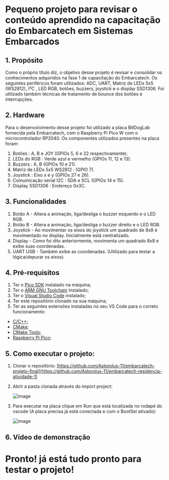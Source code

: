 # Pequeno projeto para revisar o conteúdo aprendido na capacitação do Embarcatech em Sistemas Embarcados


## 1. Propósito


Como o próprio título diz, o objetivo desse projeto é revisar e consolidar os conhecimentos adquiridos na fase 1 de capacitação do Embarcatech. Os seguintes periféricos foram utilizados: ADC, UART, Matriz de LEDs 5x5 (WS2812), I²C
, LED RGB, botões, buzzers, joystick e o display SSD1306. Foi utilizado também técnicas de tratamento de bounce dos botões e interrupções.


## 2. Hardware


Para o desenvolvimento desse projeto foi utilizado a placa BitDogLab fornecida pela Embarcatech, com o Raspberry Pi Pico W com o microcontrolador RP2040.
Os componentes utilizados presentes na placa foram:


1. Botões : A, B e JOY (GPIOs 5, 6 e 22 respectivamente).
2. LEDs do RGB : Verde azul e vermelho (GPIOs 11, 12 e 13).
3. Buzzers : A, B (GPIOs 10 e 21).
4. Matriz de LEDs 5x5 WS2812 : (GPIO 7).
5. Joystick : Eixo x e y (GPIOs 27 e 26).
6. Comuinicação serial I2C : SDA e SCL (GPIOs 14 e 15).
7. Display SSD1306 : Endereço 0x3C.





## 3. Funcionalidades


1. Botão A - Altera a animação, liga/desliga o buzzer esquerdo e o LED RGB.
2. Botão B - Altera a animação, liga/desliga o buzzer direito e o LED RGB.
3. Joystick - Ao movimentar os eixos do joystick um quadrado de 8x8 é movimentado no display. Inicialmente está centralizado.
4. Display - Como foi dito anteriormente, movimenta um quadrado 8x8 e exibe suas coordenadas.
5. UART USB - Também exibe as coordenadas. (Utilizado para testar a lógica/depurar os eixos)

   
   


   
   
## 4. Pré-requisitos


1. Ter o [Pico SDK](https://github.com/raspberrypi/pico-sdk) instalado na máquina;
2. Ter o [ARM GNU Toolchain](https://developer.arm.com/Tools%20and%20Software/GNU%20Toolchain) instalado;
3. Ter o [Visual Studio Code](https://code.visualstudio.com/download) instalado;
4. Ter este repositório clonado na sua máquina;
5. Ter as seguintes extensões instaladas no seu VS Code para o correto funcionamento:
- [C/C++](https://marketplace.visualstudio.com/items?itemName=ms-vscode.cpptools);
- [CMake](https://marketplace.visualstudio.com/items?itemName=twxs.cmake);
- [CMake Tools](https://marketplace.visualstudio.com/items?itemName=ms-vscode.cmake-tools);
- [Raspberry Pi Pico](https://marketplace.visualstudio.com/items?itemName=raspberry-pi.raspberry-pi-pico);
  
  

##  5. Como executar o projeto:


1. Clonar o repositório: [https://github.com/Astorolus-11/embarcatech-projeto-final](https://github.com/Astorolus-11/embarcatech-residencia-atividade-1)
2. Abrir a pasta clonada através do import project:

   ![image](https://github.com/user-attachments/assets/9ea528e1-0253-4cf8-b6c6-8532be0fc1b4)
   

3. Para executar na placa clique em Run que está localizada no rodapé do vscode (A placa precisa já está conectada e com o BootSel ativado):

   ![image](https://github.com/user-attachments/assets/36b14dce-1309-4f0c-a7f3-3cd7edb2b336)


## 6. Vídeo de demonstração



   
  
  # Pronto! já está tudo pronto para testar o projeto!
